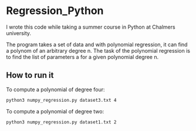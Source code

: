 # Regression_Python
I wrote this code while taking a summer course in Python at Chalmers university.

The program takes a set of data and with polynomial regression, it can find a polynom of an arbitrary degree n. The task of the polynomial regression is to find the list of parameters a for a given polynomial degree n. 

## How to run it

To compute a polynomial of degree four: 
```bash
python3 numpy_regression.py dataset3.txt 4
```

To compute a polynomial of degree two: 
```bash
python3 numpy_regression.py dataset1.txt 2
```

